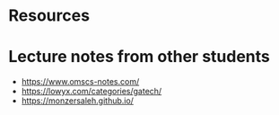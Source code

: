# Resources
# Lecture notes from other students
* https://www.omscs-notes.com/
* https://lowyx.com/categories/gatech/
* https://monzersaleh.github.io/
